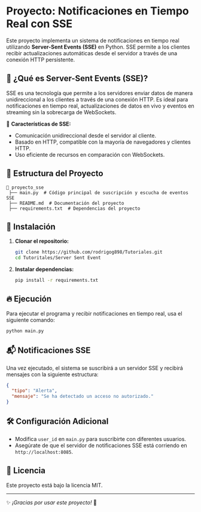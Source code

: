 # Proyecto: Notificaciones en Tiempo Real con SSE

Este proyecto implementa un sistema de notificaciones en tiempo real utilizando **Server-Sent Events (SSE)** en Python. SSE permite a los clientes recibir actualizaciones automáticas desde el servidor a través de una conexión HTTP persistente.

## 📌 ¿Qué es Server-Sent Events (SSE)?

SSE es una tecnología que permite a los servidores enviar datos de manera unidireccional a los clientes a través de una conexión HTTP. Es ideal para notificaciones en tiempo real, actualizaciones de datos en vivo y eventos en streaming sin la sobrecarga de WebSockets.

🔹 **Características de SSE:**
- Comunicación unidireccional desde el servidor al cliente.
- Basado en HTTP, compatible con la mayoría de navegadores y clientes HTTP.
- Uso eficiente de recursos en comparación con WebSockets.

## 📂 Estructura del Proyecto

```
📁 proyecto_sse
 ├── main.py  # Código principal de suscripción y escucha de eventos SSE
 ├── README.md  # Documentación del proyecto
 ├── requirements.txt  # Dependencias del proyecto
```

## 🚀 Instalación

1. **Clonar el repositorio:**
   ```bash
   git clone https://github.com/rodrigog898/Tutoriales.git
   cd Tutoritales/Server Sent Event
   ```

2. **Instalar dependencias:**
   ```bash
   pip install -r requirements.txt
   ```


## 🔥 Ejecución

Para ejecutar el programa y recibir notificaciones en tiempo real, usa el siguiente comando:

```bash
python main.py
```


## 📬 Notificaciones SSE

Una vez ejecutado, el sistema se suscribirá a un servidor SSE y recibirá mensajes con la siguiente estructura:

```json
{
  "tipo": "Alerta",
  "mensaje": "Se ha detectado un acceso no autorizado."
}
```

## 🛠️ Configuración Adicional

- Modifica `user_id` en `main.py` para suscribirte con diferentes usuarios.
- Asegúrate de que el servidor de notificaciones SSE está corriendo en `http://localhost:8085`.

## 📄 Licencia

Este proyecto está bajo la licencia MIT.

---

✨ _¡Gracias por usar este proyecto!_ 🚀

